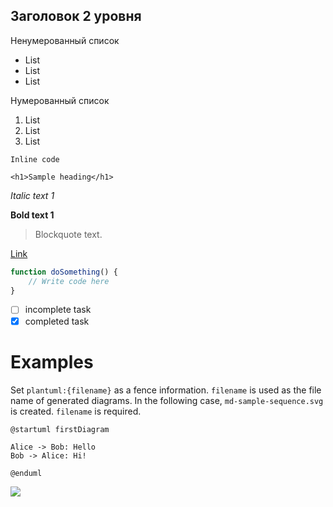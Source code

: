 ## Заголовок 2 уровня

Ненумерованный список

- List
- List
- List

Нумерованный список

1. List
2. List
3. List

`Inline code`

```
<h1>Sample heading</h1>
```

*Italic text 1*

**Bold text 1**

 > Blockquote text.

[Link](https://example.com/)

```javascript
function doSomething() {
	// Write code here
}
```

- [ ] incomplete task
- [x] completed task

# Examples

Set `plantuml:{filename}` as a fence information. `filename` is used as the file name of generated diagrams. In the following case, `md-sample-sequence.svg` is created.
`filename` is required.

```plantuml:md-sample-sequence
@startuml firstDiagram

Alice -> Bob: Hello
Bob -> Alice: Hi!

@enduml
```

![](./md-sample-sequence.svg)
